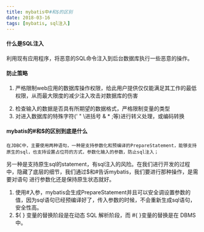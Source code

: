 ```yaml
---
title: mybatis中#和$的区别
date: 2018-03-16
tags: [mybatis, sql注入]
---
```

#### 什么是SQL注入
  利用现有应用程序，将恶意的SQL命令注入到后台数据库执行一些恶意的操作。

#### 防止策略
1. 严格限制web应用的数据库操作权限，给此用户提供仅仅能满足其工作的最低权限，从而最大限度的减少注入攻击对数据库的伤害
<!-- more -->
2. 检查输入的数据是否具有所期望的数据格式，严格限制变量的类型
3. 对进入数据库的特殊字符(' " \进括号 & * ;等)进行转义处理，或编码转换

#### mybatis的#和$的区别到底是什么
    在JDBC中，主要使用两种语句，一种是支持参数化和预编译的PrepareStatement，能够支持原生的sql，也支持设置占位符的方式，参数化输入的参数，防止sql注入；
另一种是支持原生sql的statement，有sql注入的风险。在我们进行开发的过程中，隐藏了底层的细节，我们通过$和#告诉mybatis，我们要进行那种操作，是需要对语句
进行参数化还是保持原生状态就好。
1. 使用#入参，mybatis会生成PrepareStatement并且可以安全调设置参数的值，因为sql语句已经预编译好了，传入参数的时候，不会重新生成sql语句，安全性高。
2. ${ } 变量的替换阶段是在动态 SQL 解析阶段，而 #{ }变量的替换是在 DBMS 中。

